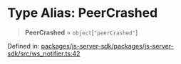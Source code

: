 # Type Alias: PeerCrashed

> **PeerCrashed** = `object`\[`"peerCrashed"`\]

Defined in: [packages/js-server-sdk/packages/js-server-sdk/src/ws\_notifier.ts:42](https://github.com/fishjam-cloud/js-server-sdk/blob/e133f8a6825619e67537d43e8483134d23c7dce1/packages/js-server-sdk/src/ws_notifier.ts#L42)
